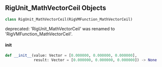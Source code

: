 ## RigUnit_MathVectorCeil Objects

```python
class RigUnit_MathVectorCeil(RigVMFunction_MathVectorCeil)
```

deprecated: 'RigUnit_MathVectorCeil' was renamed to 'RigVMFunction_MathVectorCeil'.

<a id="unreal.RigUnit_MathVectorCeil.__init__"></a>

#### __init__

```python
def __init__(value: Vector = [0.000000, 0.000000, 0.000000],
             result: Vector = [0.000000, 0.000000, 0.000000]) -> None
```

<a id="unreal.RigVMFunction_MathVectorRound"></a>